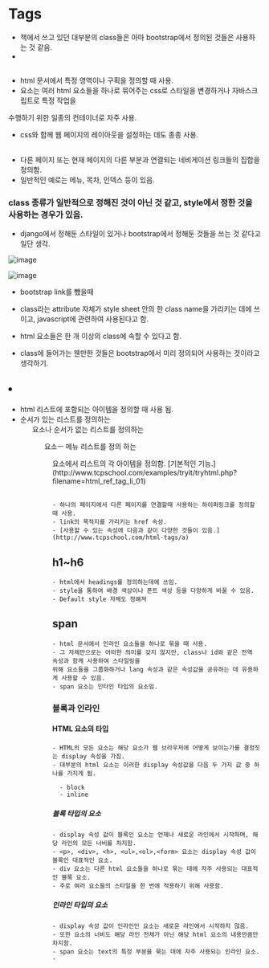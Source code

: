 # Tags

- 책에서 쓰고 있던 대부분의 class들은 아마 bootstrap에서 정의된 것들은 사용하는 것 같음.
- 


## <div>
  - html 문서에서 특정 영역이나 구획을 정의할 때 사용.
  - <div> 요소는 여러 html 요소들을 하나로 묶어주는 css로 스타일을 변경하거나 자바스크립트로 특정 작업을 
  수행하기 위한 일종의 컨테이너로 자주 사용.
  - css와 함께 웹 페이지의 레이아웃을 설정하는 데도 종종 사용.


## <nav>

  - 다른 페이지 또는 현재 페이지의 다른 부분과 연결되는 네비게이션 링크들의 집합을 정의함.
  - 일반적인 예로는 메뉴, 목차, 인덱스 등이 있음.
  
  
### class 종류가 일반적으로 정해진 것이 아닌 것 같고, style에서 정한 것을 사용하는 경우가 있음.
  - django에서 정해둔 스타일이 있거나 bootstrap에서 정해둔 것들을 쓰는 것 같다고 일단 생각.
  
  
  ![image](https://user-images.githubusercontent.com/49121293/161465627-11569b82-aceb-490b-99a3-cc04e84e6397.png)

  ![image](https://user-images.githubusercontent.com/49121293/161465687-85a6656e-876d-47d8-935e-fd54ae9cd7f0.png)

  
  - bootstrap link를 뺐을때

  - class라는 attribute 자체가 style sheet 안의 한 class name을 가리키는 데에 쓰이고, javascript에 관련하여
  사용된다고 함.
  - html 요소들은 한 개 이상의 class에 속할 수 있다고 함.
  - class에 들어가는 웬만한 것들은 bootstrap에서 미리 정의되어 사용하는 것이라고 생각하기.

## <li>
  - html 리스트에 포함되는 아이템을 정의할 때 사용 됨.
  - 순서가 있는 리스트를 정의하는 <ol>요소나 순서가 없는 리스트를 정의하는 <ul>요소ㅡ 메뉴 리스트를 정의 하는
  <menu>요소에서 리스트의 각 아이템을 정의함.
    [기본적인 기능.](http://www.tcpschool.com/examples/tryit/tryhtml.php?filename=html_ref_tag_li_01)
    
 ## <a>
    - 하나의 페이지에서 다른 페이지를 연결할때 사용하는 하이퍼링크를 정의할 때 사용.
    - link의 목적지를 가리키는 href 속성.
    - [사용할 수 있는 속성에 다음과 같이 다양한 것들이 있음.](http://www.tcpschool.com/html-tags/a)

## h1~h6
    - html에서 headings를 정의하는데에 쓰임.
    - style을 통하여 배경 색상이나 폰트 색상 등을 다양하게 바꿀 수 있음.
    - Default style 자체도 정해져 

    
## span
    - html 문서에서 인라인 요소들을 하나로 묶을 때 사용.
    - 그 자체만으로는 어떠한 의미를 갖지 않지만, class나 id와 같은 전역 속성과 함께 사용하여 스타일링을
    위해 요소들을 그룹화하거나 lang 속성과 같은 속성값을 공유하는 데 유용하게 사용할 수 있음.
    - span 요소는 인타인 타입의 요소임.
    
### 블록과 인라인
   
#### HTML 요소의 타입
    - HTML의 모든 요소는 해당 요소가 웹 브라우저에 어떻게 보이는가를 결정짓는 display 속성을 가짐.
    - 대부분의 html 요소는 이러한 display 속성값을 다음 두 가지 값 중 하나를 가지게 됨.
    
      - block
      - inline

##### 블록 타입의 요소
    - display 속성 값이 블록인 요소는 언제나 새로운 라인에서 시작하며, 해당 라인의 모든 너비를 차지함.
    - <p>, <div>, <h>, <ul>,<ol>,<form> 요소는 display 속성 값이 블록인 대표적인 요소.
    - div 요소는 다른 html 요소들을 하나로 묶는 데에 자주 사용되는 대표적인 블록 요소.
    - 주로 여러 요소들의 스타일을 한 번에 적용하기 위해 사용함.

##### 인라인 타입의 요소
    - display 속성 값이 인라인인 요소는 새로운 라인에서 시작하지 않음.
    - 또한 요소의 너비도 해당 라인 전체가 아닌 해당 html 요소의 내용만큼만 차지함.
    - span 요소는 text의 특정 부분을 묶는 데에 자주 사용되는 인라인 요소.
    - 
